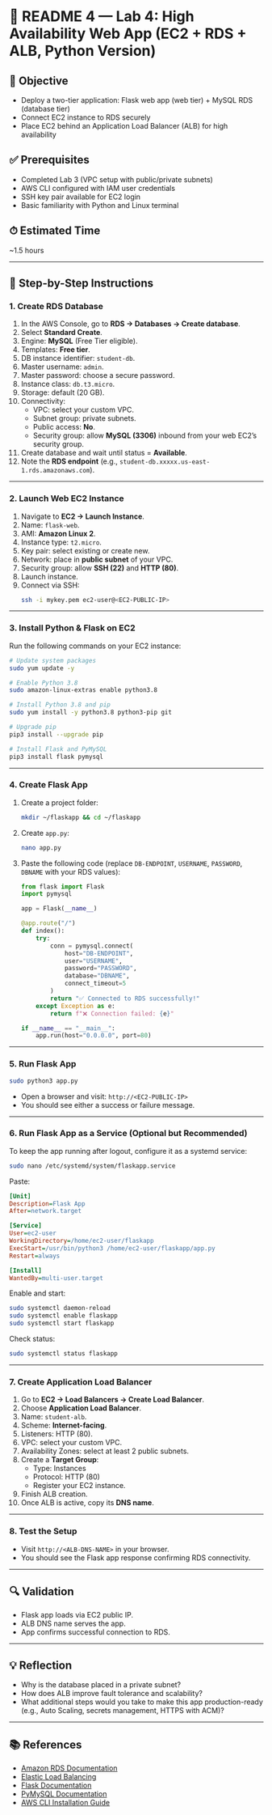 # 📘 README 4 — Lab 4: High Availability Web App (EC2 + RDS + ALB, Python Version)

## 🎯 Objective
- Deploy a two-tier application: Flask web app (web tier) + MySQL RDS (database tier)  
- Connect EC2 instance to RDS securely  
- Place EC2 behind an Application Load Balancer (ALB) for high availability  

## ✅ Prerequisites
- Completed Lab 3 (VPC setup with public/private subnets)  
- AWS CLI configured with IAM user credentials  
- SSH key pair available for EC2 login  
- Basic familiarity with Python and Linux terminal  

## ⏱ Estimated Time
~1.5 hours  

---

## 📝 Step-by-Step Instructions

### 1. Create RDS Database
1. In the AWS Console, go to **RDS → Databases → Create database**.  
2. Select **Standard Create**.  
3. Engine: **MySQL** (Free Tier eligible).  
4. Templates: **Free tier**.  
5. DB instance identifier: `student-db`.  
6. Master username: `admin`.  
7. Master password: choose a secure password.  
8. Instance class: `db.t3.micro`.  
9. Storage: default (20 GB).  
10. Connectivity:  
    - VPC: select your custom VPC.  
    - Subnet group: private subnets.  
    - Public access: **No**.  
    - Security group: allow **MySQL (3306)** inbound from your web EC2’s security group.  
11. Create database and wait until status = **Available**.  
12. Note the **RDS endpoint** (e.g., `student-db.xxxxx.us-east-1.rds.amazonaws.com`).  

---

### 2. Launch Web EC2 Instance
1. Navigate to **EC2 → Launch Instance**.  
2. Name: `flask-web`.  
3. AMI: **Amazon Linux 2**.  
4. Instance type: `t2.micro`.  
5. Key pair: select existing or create new.  
6. Network: place in **public subnet** of your VPC.  
7. Security group: allow **SSH (22)** and **HTTP (80)**.  
8. Launch instance.  
9. Connect via SSH:  
   ```bash
   ssh -i mykey.pem ec2-user@<EC2-PUBLIC-IP>
   ```

---

### 3. Install Python & Flask on EC2
Run the following commands on your EC2 instance:

```bash
# Update system packages
sudo yum update -y

# Enable Python 3.8
sudo amazon-linux-extras enable python3.8

# Install Python 3.8 and pip
sudo yum install -y python3.8 python3-pip git

# Upgrade pip
pip3 install --upgrade pip

# Install Flask and PyMySQL
pip3 install flask pymysql
```

---

### 4. Create Flask App
1. Create a project folder:
   ```bash
   mkdir ~/flaskapp && cd ~/flaskapp
   ```
2. Create `app.py`:
   ```bash
   nano app.py
   ```
3. Paste the following code (replace `DB-ENDPOINT`, `USERNAME`, `PASSWORD`, `DBNAME` with your RDS values):

   ```python
   from flask import Flask
   import pymysql

   app = Flask(__name__)

   @app.route("/")
   def index():
       try:
           conn = pymysql.connect(
               host="DB-ENDPOINT",
               user="USERNAME",
               password="PASSWORD",
               database="DBNAME",
               connect_timeout=5
           )
           return "✅ Connected to RDS successfully!"
       except Exception as e:
           return f"❌ Connection failed: {e}"

   if __name__ == "__main__":
       app.run(host="0.0.0.0", port=80)
   ```

---

### 5. Run Flask App
```bash
sudo python3 app.py
```

- Open a browser and visit: `http://<EC2-PUBLIC-IP>`  
- You should see either a success or failure message.  

---

### 6. Run Flask App as a Service (Optional but Recommended)
To keep the app running after logout, configure it as a systemd service:

```bash
sudo nano /etc/systemd/system/flaskapp.service
```

Paste:

```ini
[Unit]
Description=Flask App
After=network.target

[Service]
User=ec2-user
WorkingDirectory=/home/ec2-user/flaskapp
ExecStart=/usr/bin/python3 /home/ec2-user/flaskapp/app.py
Restart=always

[Install]
WantedBy=multi-user.target
```

Enable and start:

```bash
sudo systemctl daemon-reload
sudo systemctl enable flaskapp
sudo systemctl start flaskapp
```

Check status:

```bash
sudo systemctl status flaskapp
```

---

### 7. Create Application Load Balancer
1. Go to **EC2 → Load Balancers → Create Load Balancer**.  
2. Choose **Application Load Balancer**.  
3. Name: `student-alb`.  
4. Scheme: **Internet-facing**.  
5. Listeners: HTTP (80).  
6. VPC: select your custom VPC.  
7. Availability Zones: select at least 2 public subnets.  
8. Create a **Target Group**:  
   - Type: Instances  
   - Protocol: HTTP (80)  
   - Register your EC2 instance.  
9. Finish ALB creation.  
10. Once ALB is active, copy its **DNS name**.  

---

### 8. Test the Setup
- Visit `http://<ALB-DNS-NAME>` in your browser.  
- You should see the Flask app response confirming RDS connectivity.  

---

## 🔍 Validation
- Flask app loads via EC2 public IP.  
- ALB DNS name serves the app.  
- App confirms successful connection to RDS.  

---

## 💡 Reflection
- Why is the database placed in a private subnet?  
- How does ALB improve fault tolerance and scalability?  
- What additional steps would you take to make this app production-ready (e.g., Auto Scaling, secrets management, HTTPS with ACM)?  

---

## 📚 References
- [Amazon RDS Documentation](https://docs.aws.amazon.com/rds/index.html)  
- [Elastic Load Balancing](https://docs.aws.amazon.com/elasticloadbalancing/index.html)  
- [Flask Documentation](https://flask.palletsprojects.com/)  
- [PyMySQL Documentation](https://pymysql.readthedocs.io/)  
- [AWS CLI Installation Guide](https://docs.aws.amazon.com/cli/latest/userguide/getting-started-install.html)